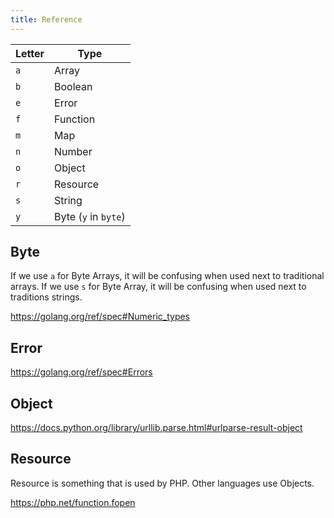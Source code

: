 ```yaml
---
title: Reference
---
```


Letter | Type
-------|------
`a`    | Array
`b`    | Boolean
`e`    | Error
`f`    | Function
`m`    | Map
`n`    | Number
`o`    | Object
`r`    | Resource
`s`    | String
`y`    | Byte (`y` in `byte`)

## Byte

If we use `a` for Byte Arrays, it will be confusing when used next to
traditional arrays. If we use `s` for Byte Array, it will be confusing when
used next to traditions strings.

<https://golang.org/ref/spec#Numeric_types>

## Error

<https://golang.org/ref/spec#Errors>

## Object

<https://docs.python.org/library/urllib.parse.html#urlparse-result-object>

## Resource

Resource is something that is used by PHP. Other languages use Objects.

<https://php.net/function.fopen>
